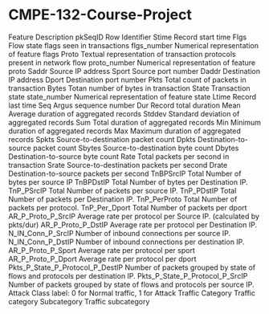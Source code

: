 # CMPE-132-Course-Project

Feature	Description
pkSeqID	Row Identifier
Stime	Record start time
Flgs	Flow state flags seen in transactions
flgs_number	Numerical representation of feature flags
Proto	Textual representation of transaction protocols present in network flow
proto_number	Numerical representation of feature proto
Saddr	Source IP address
Sport	Source port number
Daddr	Destination IP address
Dport	Destination port number
Pkts	Total count of packets in transaction
Bytes	Totan number of bytes in transaction
State	Transaction state
state_number	Numerical representation of feature state
Ltime	Record last time
Seq	Argus sequence number
Dur	Record total duration
Mean	Average duration of aggregated records
Stddev	Standard deviation of aggregated records
Sum	Total duration of aggregated records
Min	Minimum duration of aggregated records
Max	Maximum duration of aggregated records
Spkts	Source-to-destination packet count
Dpkts	Destination-to-source packet count
Sbytes	Source-to-destination byte count
Dbytes	Destination-to-source byte count
Rate	Total packets per second in transaction
Srate	Source-to-destination packets per second
Drate	Destination-to-source packets per second
TnBPSrcIP	Total Number of bytes per source IP
TnBPDstIP	Total Number of bytes per Destination IP.
TnP_PSrcIP	Total Number of packets per source IP.
TnP_PDstIP	Total Number of packets per Destination IP.
TnP_PerProto	Total Number of packets per protocol.
TnP_Per_Dport	Total Number of packets per dport
AR_P_Proto_P_SrcIP	Average rate per protocol per Source IP. (calculated by pkts/dur)
AR_P_Proto_P_DstIP	Average rate per protocol per Destination IP.
N_IN_Conn_P_SrcIP	Number of inbound connections per source IP.
N_IN_Conn_P_DstIP	Number of inbound connections per destination IP.
AR_P_Proto_P_Sport	Average rate per protocol per sport
AR_P_Proto_P_Dport	Average rate per protocol per dport
Pkts_P_State_P_Protocol_P_DestIP	Number of packets grouped by state of flows and protocols per destination IP.
Pkts_P_State_P_Protocol_P_SrcIP	Number of packets grouped by state of flows and protocols per source IP.
Attack	Class label: 0 for Normal traffic, 1 for Attack Traffic
Category	Traffic category
Subcategory	Traffic subcategory
